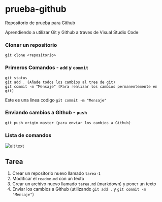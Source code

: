 # prueba-github
Repositorio de prueba para Github

Aprendiendo a utilizar Git y Github a traves de Visual Studio Code

### Clonar un repositorio
```
git clone <repositorio>
```

### Primeros Comandos - `add` y `commit`

```
git status
git add . (Añade todos los cambios al tree de git)
git commit -m "Mensaje" (Para realizar los cambios permanentemente en git)
```

Este es una linea codigo `git commit -m "Mensaje"`

### Enviando cambios a Github - `push`
```
git push origin master (para enviar los cambios a Github)
```

### Lista de comandos
![alt text](https://raw.githubusercontent.com/ricardo-hdz/prueba-github/master/comandos.png)


## Tarea
1. Crear un repositorio nuevo llamado `tarea-1`
2. Modificar el `readme.md` con un texto
3. Crear un archivo nuevo llamado `tarea.md` (markdown) y poner un texto
4. Enviar los cambios a Github (utilizando `git add .` y `git commit -m "Mensaje"`)